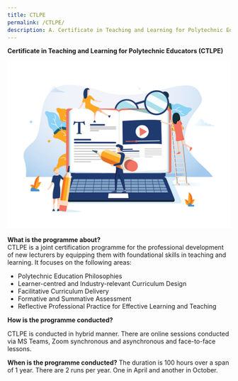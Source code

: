 ```yaml
---
title: CTLPE
permalink: /CTLPE/
description: A.	Certificate in Teaching and Learning for Polytechnic Educators (CTLPE)
---
```

**Certificate in Teaching and Learning for Polytechnic Educators (CTLPE)**

![CTLPE banner](/images/127315465_ML.jpg)

**What is the programme about?**
\
CTLPE is a joint certification programme for the professional development of new lecturers by equipping them with foundational skills in teaching and learning. 
It focuses on the following areas:
* Polytechnic Education Philosophies
* Learner-centred and Industry-relevant Curriculum Design
* Facilitative Curriculum Delivery
* Formative and Summative Assessment
* Reflective Professional Practice for Effective Learning and Teaching

**How is the programme conducted?**

CTLPE is conducted in hybrid manner. There are online sessions conducted via MS Teams, Zoom synchronous and asynchronous and face-to-face lessons.

**When is the programme conducted?**
The duration is 100 hours over a span of 1 year. There are 2 runs per year. One in April and another in October.